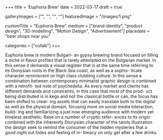 +++
title = 'Euphoria Brew'
date = 2022-03-17
draft = true

galleryImages = ["", "", "", ""]
featuredImage = "/images/1.png"

customTitle = "Euphoria Brew"
medium = ["brand identity", "product design", "3D modelling", "Motion Design", "Advertisement"]
placedate = "beer shops near you"

categories = ["collab"]
+++

Euphoria brew is modern Bulgari- an gypsy brewing brand focused on filling a niche in flavor profiles that is rarely attempted on the Bulgarian market. In this sense it demands a visual register that is at the same time referring to its Dionysian roots in the Black Sea coast, as well as a sophis- ticate character reminiscent on high class clubbing culture. In this sense a combination between contemporary minimalist graphic design is combined with a retrofit- ted note of psychedelia. As every market and clients has different demands and constraints, in this case that most of the prod- uct being distributed is in kegs and not the classical bottle or can, the focus has been shifted to creat- ing assets that can easily translate both to the digital as well as the physical domain, focusing more on social media interaction, build- ing and familiarizing a just now emerging audience with modern yet timeless aesthetic. Base on a number of cryptic refer- ences to its origin combined with the inherently Dionysian character of the tarots illustration the design seek to remind the consumer of the hidden mysteries that a good night out hides and feeling of in- timacy on only get after a few drinks.